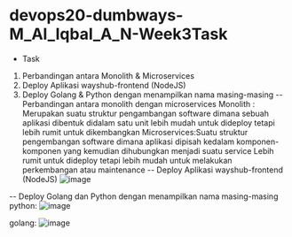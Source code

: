 # devops20-dumbways-M_Al_Iqbal_A_N-Week3Task
- Task 
1. Perbandingan antara Monolith & Microservices
2. Deploy Aplikasi wayshub-frontend (NodeJS)
3. Deploy Golang & Python dengan menampilkan nama masing-masing
-- Perbandingan antara monolith dengan microservices
Monolith : Merupakan suatu struktur pengambangan software dimana sebuah aplikasi dibentuk didalam satu unit
lebih mudah untuk dideploy tetapi lebih rumit untuk dikembangkan
Microservices:Suatu struktur pengembangan software dimana aplikasi dipisah kedalam komponen-komponen yang kemudian dihubungkan menjadi suatu service
Lebih rumit untuk dideploy tetapi lebih mudah untuk melakukan perkembangan atau maintenance
--   Deploy Aplikasi wayshub-frontend (NodeJS)
![image](https://github.com/IqbalDV/devops20-dumbways-M_Al_Iqbal_A_N-Week3Task/assets/164293632/2a08b2c0-0784-4ab6-8b84-c25c239d9f98)

-- Deploy Golang dan Python dengan menampilkan nama masing-masing
python:
![image](https://github.com/IqbalDV/devops20-dumbways-M_Al_Iqbal_A_N-Week3Task/assets/164293632/67508e23-5c40-477f-8003-ec89978354f1)

golang:
![image](https://github.com/IqbalDV/devops20-dumbways-M_Al_Iqbal_A_N-Week3Task/assets/164293632/d6fae0d0-7573-4eb0-b2fb-0cc92d7dbab8)

